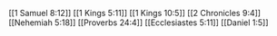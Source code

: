 [[1 Samuel 8:12]]
[[1 Kings 5:11]]
[[1 Kings 10:5]]
[[2 Chronicles 9:4]]
[[Nehemiah 5:18]]
[[Proverbs 24:4]]
[[Ecclesiastes 5:11]]
[[Daniel 1:5]]
